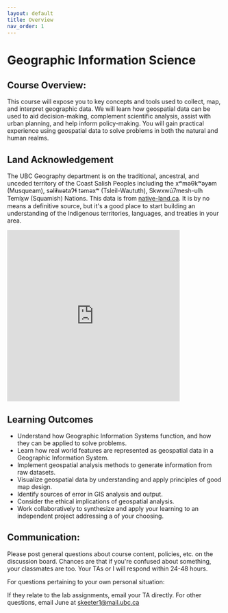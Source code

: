 ```yaml
---
layout: default
title: Overview
nav_order: 1
---
```


# Geographic Information Science

## Course Overview:

This course will expose you to key concepts and tools used to collect, map, and interpret geographic data.  We will learn how geospatial data can be used to aid decision-making, complement scientific analysis, assist with urban planning, and help inform policy-making.  You will gain practical experience using geospatial data to solve problems in both the natural and human realms.

## Land Acknowledgement

The UBC Geography department is on the traditional, ancestral, and unceded territory of the Coast Salish Peoples including the xʷməθkʷəy̓əm (Musqueam), səl̓ilwətaɁɬ təməxʷ (Tsleil-Waututh), Skwxwú7mesh-ulh Temíx̱w (Squamish) Nations.  This data is from [native-land.ca](https://native-land.ca/).  It is by no means a definitive source, but it's a good place to start building an understanding of the Indigenous territories, languages, and treaties in your area.
<iframe src="https://native-land.ca/api/embed/embed.html?maps=territories&position=49.268264,-123.157480" style="width:80%; height:400px; border:none;"></iframe>

## Learning Outcomes

* Understand how Geographic Information Systems function, and how they can be applied to solve problems.
* Learn how real world features are represented as geospatial data in a Geographic Information System.
* Implement geospatial analysis methods to generate information from raw datasets.
* Visualize geospatial data by understanding and apply principles of good map design. 
* Identify sources of error in GIS analysis and output.
* Consider the ethical implications of geospatial analysis.
* Work collaboratively to synthesize and apply your learning to an independent project addressing a of your choosing.




## Communication:


Please post general questions about course content, policies, etc. on the discussion board. Chances are that if you're confused about something, your classmates are too. Your TAs or I will respond within 24-48 hours. 

For questions pertaining to your own personal situation:

If they relate to the lab assignments, email your TA directly.
For other questions, email June at skeeter1@mail.ubc.ca
